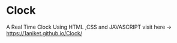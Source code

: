 # Clock
A Real Time Clock Using HTML ,CSS and JAVASCRIPT
visit here -> https://1aniket.github.io/Clock/
